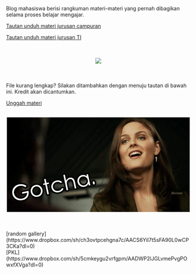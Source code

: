 Blog mahasiswa berisi rangkuman materi-materi yang pernah dibagikan selama proses belajar mengajar.

[Tautan unduh materi jurusan campuran](http://bit.ly/nonregstmik2014)

[Tautan unduh materi jurusan TI](http://bit.ly/nonregstmikti2014)
<br>
<br>
<br>
<p align="center">
  <img src="http://25.media.tumblr.com/cce030580eb85f0592d3741ea19cee21/tumblr_mw82km61sp1rpike2o1_500.gif" width="400" />
</p>
<br>
<br>
File kurang lengkap? Silakan ditambahkan dengan menuju tautan di bawah ini. Kredit akan dicantumkan.

[Unggah materi](https://www.dropbox.com/request/IN30GCXxeSGdyoVFfJ5d)
<br>
<br>
<p align="center">
  <img src="images/things-that-bounce-thursday-18.gif" />
</p>
<br>
<br>
[random gallery](https://www.dropbox.com/sh/ch3ovtpcehgna7c/AACS6YiI7t5sFA90L0wCP3CKa?dl=0)
<br>
[PKL](https://www.dropbox.com/sh/5cmkeygu2vrfgpm/AADWP2lJGLvmePvgPOwxfXVga?dl=0)
